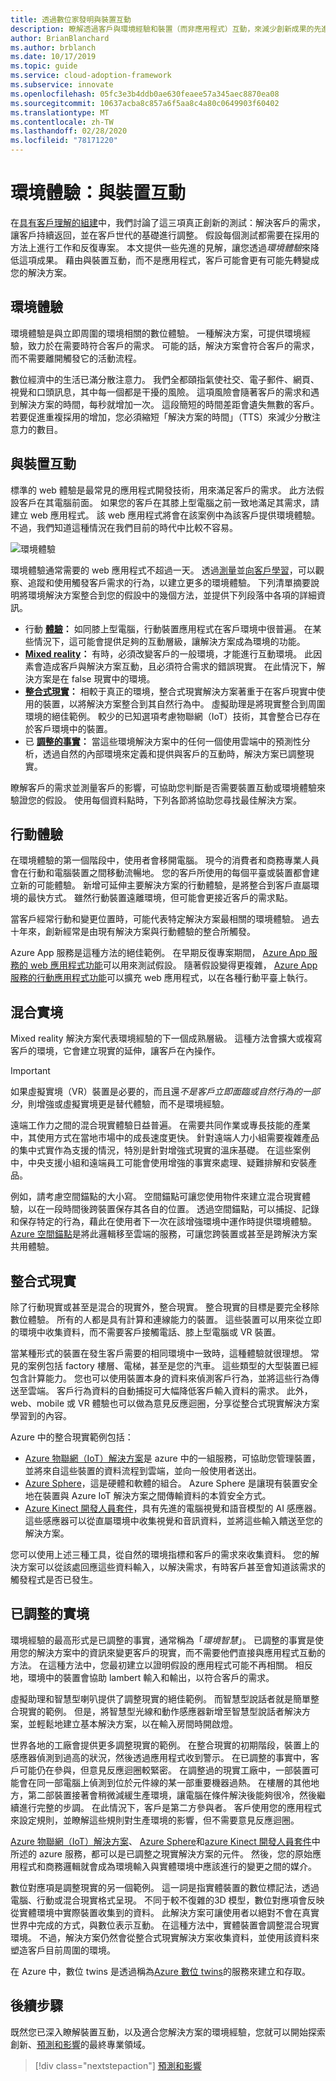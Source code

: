```yaml
---
title: 透過數位家發明與裝置互動
description: 瞭解透過客戶與環境經驗和裝置（而非應用程式）互動，來減少創新成果的先進方法。
author: BrianBlanchard
ms.author: brblanch
ms.date: 10/17/2019
ms.topic: guide
ms.service: cloud-adoption-framework
ms.subservice: innovate
ms.openlocfilehash: 05fc3e3b4ddb0ae630feaee57a345aec8870ea08
ms.sourcegitcommit: 10637acba8c857a6f5aa8c4a80c0649903f60402
ms.translationtype: MT
ms.contentlocale: zh-TW
ms.lasthandoff: 02/28/2020
ms.locfileid: "78171220"
---
```

# <a name="ambient-experiences-interact-with-devices"></a>環境體驗：與裝置互動

在[具有客戶理解的組建](./build.md)中，我們討論了這三項真正創新的測試：解決客戶的需求，讓客戶持續返回，並在客戶世代的基礎進行調整。 假設每個測試都需要在採用的方法上進行工作和反復專案。 本文提供一些先進的見解，讓您透過*環境體驗*來降低這項成果。 藉由與裝置互動，而不是應用程式，客戶可能會更有可能先轉變成您的解決方案。

## <a name="ambient-experiences"></a>環境體驗

環境體驗是與立即周圍的環境相關的數位體驗。 一種解決方案，可提供環境經驗，致力於在需要時符合客戶的需求。 可能的話，解決方案會符合客戶的需求，而不需要離開觸發它的活動流程。

數位經濟中的生活已滿分散注意力。 我們全都頤指氣使社交、電子郵件、網頁、視覺和口頭訊息，其中每一個都是干擾的風險。 這項風險會隨著客戶的需求和遇到解決方案的時間，每秒就增加一次。 這段簡短的時間差距會遺失無數的客戶。 若要促進重複採用的增加，您必須縮短「解決方案的時間」（TTS）來減少分散注意力的數目。

## <a name="interacting-with-devices"></a>與裝置互動

標準的 web 體驗是最常見的應用程式開發技術，用來滿足客戶的需求。 此方法假設客戶在其電腦前面。 如果您的客戶在其膝上型電腦之前一致地滿足其需求，請建立 web 應用程式。 該 web 應用程式將會在該案例中為該客戶提供環境體驗。 不過，我們知道這種情況在我們目前的時代中比較不容易。

![環境體驗](../../_images/innovate/ambient-experiences.png)

環境體驗通常需要的 web 應用程式不超過一天。 透過[測量](./measure.md)並[向客戶學習](./learn.md)，可以觀察、追蹤和使用觸發客戶需求的行為，以建立更多的環境體驗。 下列清單摘要說明將環境解決方案整合到您的假設中的幾個方法，並提供下列段落中各項的詳細資訊。

- 行動 **[體驗](#mobile-experience)：** 如同膝上型電腦，行動裝置應用程式在客戶環境中很普遍。 在某些情況下，這可能會提供足夠的互動層級，讓解決方案成為環境的功能。
- **[Mixed reality](#mixed-reality)：** 有時，必須改變客戶的一般環境，才能進行互動環境。 此因素會造成客戶與解決方案互動，且必須符合需求的錯誤現實。 在此情況下，解決方案是在 false 現實中的環境。
- **[整合式現實](#integrated-reality)：** 相較于真正的環境，整合式現實解決方案著重于在客戶現實中使用的裝置，以將解決方案整合到其自然行為中。 虛擬助理是將現實整合到周圍環境的絕佳範例。 較少的已知選項考慮物聯網（IoT）技術，其會整合已存在於客戶環境中的裝置。
- 已 **[調整的事實](#adjusted-reality)：** 當這些環境解決方案中的任何一個使用雲端中的預測性分析，透過自然的內部環境來定義和提供與客戶的互動時，解決方案已調整現實。

瞭解客戶的需求並測量客戶的影響，可協助您判斷是否需要裝置互動或環境體驗來驗證您的假設。 使用每個資料點時，下列各節將協助您尋找最佳解決方案。

## <a name="mobile-experience"></a>行動體驗

在環境體驗的第一個階段中，使用者會移開電腦。 現今的消費者和商務專業人員會在行動和電腦裝置之間移動流暢地。 您的客戶所使用的每個平臺或裝置都會建立新的可能體驗。 新增可延伸主要解決方案的行動體驗，是將整合到客戶直屬環境的最快方式。 雖然行動裝置遠離環境，但可能會更接近客戶的需求點。

當客戶經常行動和變更位置時，可能代表特定解決方案最相關的環境體驗。 過去十年來，創新經常是由現有解決方案與行動體驗的整合所觸發。

Azure App 服務是這種方法的絕佳範例。 在早期反復專案期間， [Azure App 服務的 web 應用程式功能](https://docs.microsoft.com/azure/app-service/overview)可以用來測試假設。 隨著假設變得更複雜， [Azure App 服務的行動應用程式功能](https://docs.microsoft.com/azure/app-service-mobile)可以擴充 web 應用程式，以在各種行動平臺上執行。

## <a name="mixed-reality"></a>混合實境

Mixed reality 解決方案代表環境經驗的下一個成熟層級。 這種方法會擴大或複寫客戶的環境，它會建立現實的延伸，讓客戶在內操作。

> [!IMPORTANT]
> 如果虛擬實境（VR）裝置是必要的，而且還*不是客戶立即面臨或自然行為的一部分*，則增強或虛擬實境更是替代體驗，而不是環境經驗。

遠端工作力之間的混合現實體驗日益普遍。 在需要共同作業或專長技能的產業中，其使用方式在當地市場中的成長速度更快。 針對遠端人力小組需要複雜產品的集中式實作為支援的情況，特別是針對增強式現實的溫床基礎。 在這些案例中，中央支援小組和遠端員工可能會使用增強的事實來處理、疑難排解和安裝產品。

例如，請考慮空間錨點的大小寫。 空間錨點可讓您使用物件來建立混合現實體驗，以在一段時間後跨裝置保存其各自的位置。 透過空間錨點，可以捕捉、記錄和保存特定的行為，藉此在使用者下一次在該增強環境中運作時提供環境體驗。 [Azure 空間錨點](https://docs.microsoft.com/azure/spatial-anchors/overview)是將此邏輯移至雲端的服務，可讓您跨裝置或甚至是跨解決方案共用體驗。

## <a name="integrated-reality"></a>整合式現實

除了行動現實或甚至是混合的現實外，整合現實。 整合現實的目標是要完全移除數位體驗。 所有的人都是具有計算和連線能力的裝置。 這些裝置可以用來從立即的環境中收集資料，而不需要客戶接觸電話、膝上型電腦或 VR 裝置。

當某種形式的裝置在發生客戶需要的相同環境中一致時，這種體驗就很理想。 常見的案例包括 factory 樓層、電梯，甚至是您的汽車。 這些類型的大型裝置已經包含計算能力。 您也可以使用裝置本身的資料來偵測客戶行為，並將這些行為傳送至雲端。 客戶行為資料的自動捕捉可大幅降低客戶輸入資料的需求。 此外，web、mobile 或 VR 體驗也可以做為意見反應迴圈，分享從整合式現實解決方案學習到的內容。

Azure 中的整合現實範例包括：

- [Azure 物聯網（IoT）解決方案](https://docs.microsoft.com/azure/iot-fundamentals)是 azure 中的一組服務，可協助您管理裝置，並將來自這些裝置的資料流程到雲端，並向一般使用者送出。
- [Azure Sphere](https://docs.microsoft.com/azure-sphere)，這是硬體和軟體的組合。 Azure Sphere 是讓現有裝置安全地在裝置與 Azure IoT 解決方案之間傳輸資料的本質安全方式。
- [Azure Kinect 開發人員套件](https://docs.microsoft.com/azure/Kinect-dk)，具有先進的電腦視覺和語音模型的 AI 感應器。 這些感應器可以從直屬環境中收集視覺和音訊資料，並將這些輸入饋送至您的解決方案。

您可以使用上述三種工具，從自然的環境指標和客戶的需求來收集資料。 您的解決方案可以從該處回應這些資料輸入，以解決需求，有時客戶甚至會知道該需求的觸發程式是否已發生。

## <a name="adjusted-reality"></a>已調整的實境

環境經驗的最高形式是已調整的事實，通常稱為「*環境智慧*」。 已調整的事實是使用您的解決方案中的資訊來變更客戶的現實，而不需要他們直接與應用程式互動的方法。 在這種方法中，您最初建立以證明假設的應用程式可能不再相關。 相反地，環境中的裝置會協助 lambert 輸入和輸出，以符合客戶的需求。

虛擬助理和智慧型喇叭提供了調整現實的絕佳範例。 而智慧型說話者就是簡單整合現實的範例。 但是，將智慧型光線和動作感應器新增至智慧型說話者解決方案，並輕鬆地建立基本解決方案，以在輸入房間時開啟燈。

世界各地的工廠會提供更多調整現實的範例。 在整合現實的初期階段，裝置上的感應器偵測到過高的狀況，然後透過應用程式收到警示。 在已調整的事實中，客戶可能仍在參與，但意見反應迴圈較緊密。 在調整過的現實工廠中，一部裝置可能會在同一部電腦上偵測到位於元件線的某一部重要機器過熱。 在樓層的其他地方，第二部裝置接著會稍微減緩生產環境，讓電腦在條件解決後能夠很冷，然後繼續進行完整的步調。 在此情況下，客戶是第二方參與者。 客戶使用您的應用程式來設定規則，並瞭解這些規則對生產環境的影響，但不需要意見反應迴圈。

[Azure 物聯網（IoT）解決方案](https://docs.microsoft.com/azure/iot-fundamentals)、 [Azure Sphere](https://docs.microsoft.com/azure-sphere)和[azure Kinect 開發人員套件](https://docs.microsoft.com/azure/Kinect-dk)中所述的 azure 服務，都可以是已調整之現實解決方案的元件。 然後，您的原始應用程式和商務邏輯就會成為環境輸入與實體環境中應該進行的變更之間的媒介。

數位對應項是調整現實的另一個範例。 這一詞是指實體裝置的數位標記法，透過電腦、行動或混合現實格式呈現。 不同于較不復雜的3D 模型，數位對應項會反映從實體環境中實際裝置收集到的資料。 此解決方案可讓使用者以絕對不會在真實世界中完成的方式，與數位表示互動。 在這種方法中，實體裝置會調整混合現實環境。 不過，解決方案仍然會從整合式現實解決方案收集資料，並使用該資料來塑造客戶目前周圍的環境。

在 Azure 中，數位 twins 是透過稱為[Azure 數位 twins](https://docs.microsoft.com/azure/digital-twins/about-digital-twins)的服務來建立和存取。

## <a name="next-steps"></a>後續步驟

既然您已深入瞭解裝置互動，以及適合您解決方案的環境經驗，您就可以開始探索創新、[預測和影響](./predict.md)的最終專業領域。

> [!div class="nextstepaction"]
> [預測和影響](./predict.md)
